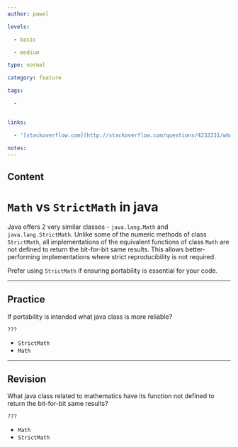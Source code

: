 ```yaml
---
author: pawel

levels:

  - basic

  - medium

type: normal

category: feature

tags:

  - 


links:

  - '[stackoverflow.com](http://stackoverflow.com/questions/4232231/whats-the-difference-between-java-lang-math-and-java-lang-strictmath){website}'

notes: 
---
```

## Content
# `Math` vs `StrictMath` in java

Java offers 2 very similar classes - `java.lang.Math` and `java.lang.StrictMath`.  Unlike some of the numeric methods of class `StrictMath`, all implementations of the equivalent functions of class `Math` are not defined to return the bit-for-bit same results. This allows better-performing implementations where strict reproducibility is not required.

Prefer using `StrictMath` if ensuring portability is essential for your code.

---
## Practice

If portability is intended what java class is more reliable?

`???`


* `StrictMath` 
* `Math`

---
## Revision

What java class related to mathematics have its function not defined to return the bit-for-bit same results?

`???`


* `Math` 
* `StrictMath`

